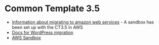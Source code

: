 # Common Template 3.5
- [Information about migrating to amazon web services](https://github.com/givetoiowa/ct3.5/blob/master/aws_migration/README.md) - A sandbox has been set up with the CT3.5 in AWS 
- [Docs for WordPress migration](https://github.com/givetoiowa/ct3.5/blob/master/wp-themes/README.md)
- [AWS Sandbox](http://ec2-54-213-144-58.us-west-2.compute.amazonaws.com/wordpress/)
